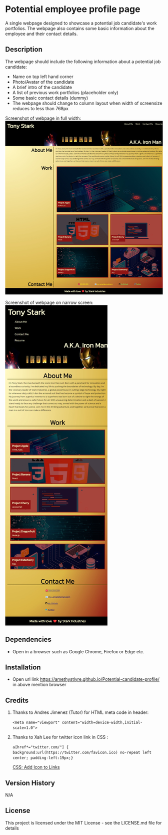 # Potential employee profile page

A single webpage designed to showcase a potential job candidate's work portfolios. The webpage also contains some basic information about the employee and their contact details.

## Description

The webpage should include the following information about a potential job candidate:
- Name on top left hand corner
- Photo/Avatar of the candidate
- A brief intro of the candidate
- A list of previous work portfolios (placeholder only)
- Some basic contact details (dummy)
- The webpage should change to column layout when width of screensize reduces to less than 768px

Screenshot of webpage in full width:
![Preview of webpage in full width](assets/images/screenshot_full_width.jpeg)

Screenshot of webpage on narrow screen:
![Preview of webpage on narrow screen](assets/images/screenshot_768px.jpeg)

## Dependencies

* Open in a browser such as Google Chrome, Firefox or Edge etc.

## Installation

* Open url link https://amethystlyre.github.io/Potential-candidate-profile/ in above mention browser

## Credits
1. Thanks to Andres Jimenez (Tutor) for HTML meta code in header:

    `<meta name="viewport" content="width=device-width,initial-scale=1.0">`

2. Thanks to Xah Lee for twitter icon link in CSS :

    `a[href*="twitter.com/"] {
    background:url(https://twitter.com/favicon.ico) no-repeat left center;
    padding-left:19px;}`

    [CSS: Add Icon to Links](http://xahlee.info/js/css_add_icon_to_link.html)

## Version History
N/A

## License

This project is licensed under the MIT License - see the LICENSE.md file for details